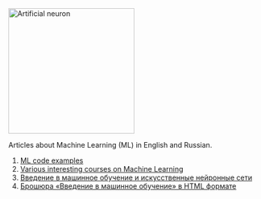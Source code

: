 <img src="https://raw.githubusercontent.com/foobar167/articles/master/Machine_Learning/Brochure/data/Ris1.6-Skhema-iskusstvennogo-neyrona.png" alt="Artificial neuron" title="Artificial neuron" height="250" />

Articles about Machine Learning (ML) in English and Russian.
   1. [ML code examples](code_examples)
   2. [Various interesting courses on Machine Learning](courses_on_machine_learning.md)
   3. [Введение в машинное обучение и искусственные нейронные сети](Vvedeniye_v_mashinnoye_obucheniye_i_iskusstvennyye_neyronnyye_seti.pdf)
   4. [Брошюра «Введение в машинное обучение» в HTML формате](https://foobar167.github.io/page/vvedeniye-v-mashinnoye-obucheniye-i-iskusstvennyye-neyronnyye-seti.html)

